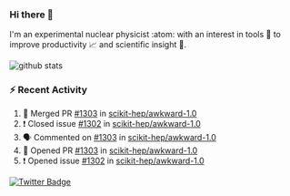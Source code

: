 ### Hi there 👋 

I'm an experimental nuclear physicist :atom: with an interest in tools :wrench: to improve productivity :chart_with_upwards_trend: and scientific insight :telescope:.

![github stats](https://github-readme-stats.vercel.app/api?username=agoose77&show_icons=true&hide_rank=true&hide_title=true&bg_color=30,e76445,904e95&text_color=efe3ec&icon_color=efe3ec)
<!--
**agoose77/agoose77** is a ✨ _special_ ✨ repository because its `README.md` (this file) appears on your GitHub profile.

Here are some ideas to get you started:

- 🔭 I’m currently working on ...
- 🌱 I’m currently learning ...
- 👯 I’m looking to collaborate on ...
- 🤔 I’m looking for help with ...
- 💬 Ask me about ...
- 📫 How to reach me: ...
- 😄 Pronouns: ...
- ⚡ Fun fact: ...
-->

### :zap: Recent Activity
<!--START_SECTION:activity-->
1. 🎉 Merged PR [#1303](https://github.com/scikit-hep/awkward-1.0/pull/1303) in [scikit-hep/awkward-1.0](https://github.com/scikit-hep/awkward-1.0)
2. ❗️ Closed issue [#1302](https://github.com/scikit-hep/awkward-1.0/issues/1302) in [scikit-hep/awkward-1.0](https://github.com/scikit-hep/awkward-1.0)
3. 🗣 Commented on [#1303](https://github.com/scikit-hep/awkward-1.0/issues/1303) in [scikit-hep/awkward-1.0](https://github.com/scikit-hep/awkward-1.0)
4. 💪 Opened PR [#1303](https://github.com/scikit-hep/awkward-1.0/pull/1303) in [scikit-hep/awkward-1.0](https://github.com/scikit-hep/awkward-1.0)
5. ❗️ Opened issue [#1302](https://github.com/scikit-hep/awkward-1.0/issues/1302) in [scikit-hep/awkward-1.0](https://github.com/scikit-hep/awkward-1.0)
<!--END_SECTION:activity-->


[![Twitter Badge](https://img.shields.io/twitter/follow/agoose77?style=flat-square&logo=Twitter&logoColor=white&color=cornflowerblue)](https://twitter.com/agoose77)
